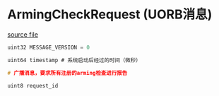 # ArmingCheckRequest (UORB消息)

[source file](https://github.com/PX4/PX4-Autopilot/blob/main/msg/versioned/ArmingCheckRequest.msg)

```c
uint32 MESSAGE_VERSION = 0

uint64 timestamp # 系统启动后经过的时间（微秒）

# 广播消息，要求所有注册的arming检查进行报告

uint8 request_id

```